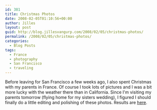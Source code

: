 ```yaml
---
id: 381
title: Christmas Photos
date: 2008-02-05T01:10:56+00:00
author: Jilles
layout: post
guid: http://blog.jillesvangurp.com/2008/02/05/christmas-photos/
permalink: /2008/02/05/christmas-photos/
categories:
  - Blog Posts
tags:
  - France
  - photography
  - San Francisco
  - traveling
---
```

Before leaving for San Francisco a few weeks ago, I also spent Christmas with my parents in France. Of course I took lots of pictures and I was a bit more lucky with the weather there than in California. Since I'm visiting my parents tomorrow (flying home for my sisters wedding), I figured I should finally do a little editing and polishing of these photos. Results are [here](https://www.jillesvangurp.com/Album/2007/2007-11%20-%20Christmas/index.html).